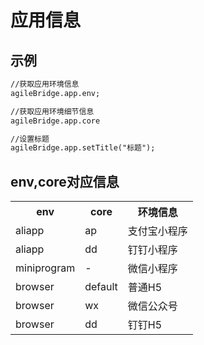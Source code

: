 # 应用信息

<h2 id="cid_2">示例</h2>

```html
//获取应用环境信息
agileBridge.app.env;

//获取应用环境细节信息
agileBridge.app.core

//设置标题
agileBridge.app.setTitle("标题");
```

<h2 id="cid_2">env,core对应信息</h2>
<table>
    <tr>
        <th>env</th>
        <th>core</th>
        <th>环境信息</th>
    </tr>
    <tr>
        <td>aliapp</td>
        <td>ap</td>
        <td>支付宝小程序</td>
    </tr>
    <tr>
        <td>aliapp</td>
        <td>dd</td>
        <td>钉钉小程序</td>
    </tr>
    <tr>
        <td>miniprogram</td>
        <td>-</td>
        <td>微信小程序</td>
    </tr>
    <tr>
        <td>browser</td>
        <td>default</td>
        <td>普通H5</td>
    </tr>
    <tr>
        <td>browser</td>
        <td>wx</td>
        <td>微信公众号</td>
    </tr>
    <tr>
        <td>browser</td>
        <td>dd</td>
        <td>钉钉H5</td>
    </tr>
</table>
